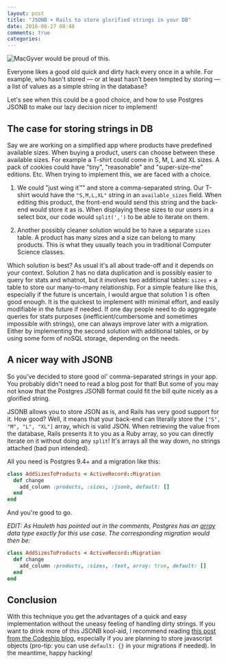```yaml
---
layout: post
title: "JSONB + Rails to store glorified strings in your DB"
date: 2016-06-27 08:48
comments: true
categories: 
---
```


<img class="header" src="https://c2.staticflickr.com/8/7364/27257296733_bc2c0d0de2_m.jpg" title="MacGyver would be proud of this." />

Everyone likes a good old quick and dirty hack every once in a while. For
example, who hasn't stored — or at least hasn't been tempted by storing — a
list of values as a simple string in the database?

Let's see when this could be a good choice, and how to use Postgres JSONB to
make our lazy decision nicer<!--more--> to implement!

## The case for storing strings in DB

Say we are working on a simplified app where products have predefined available
sizes. When buying a product, users can choose between these available sizes.
For example a T-shirt could come in S, M, L and XL sizes. A pack of cookies
could have "tiny", "reasonable" and "super-size-me" editions. Etc. When trying
to implement this, we are faced with a choice.

1. We could "just wing it™" and store a comma-separated string. Our T-shirt
   would have the `"S,M,L,XL"` string in an `available_sizes` field. When
   editing this product, the front-end would send this string and the back-end
   would store it as is. When displaying these sizes to our users in a select
   box, our code would `split(',')` to be able to iterate on them.

2. Another possibly cleaner solution would be to have a separate `sizes` table.
   A product has many sizes and a size can belong to many products. This is
   what they usually teach you in traditional Computer Science classes.

Which solution is best? As usual it's all about trade-off and it depends on
your context. Solution 2 has no data duplication and is possibly easier to
query for stats and whatnot, but it involves two additional tables: `sizes` + a
table to store our many-to-many relationship. For a simple feature like this,
especially if the future is uncertain, I would argue that solution 1 is often
good enough. It is the quickest to implement with minimal effort, and easily
modifiable in the future if needed. If one day people need to do aggregate
queries for stats purposes (inefficient/cumbersome and sometimes impossible
with strings), one can always improve later with a migration. Either by
implementing the second solution with additional tables, or by using some form
of noSQL storage, depending on the needs.

## A nicer way with JSONB

So you've decided to store good ol' comma-separated strings in your app. You
probably didn't need to read a blog post for that! But some of you may not know
that the Postgres JSONB format could fit the bill quite nicely as a glorified
string.

JSONB allows you to store JSON as is, and Rails has very good support for it.
How good? Well, it means that your back-end can literally store the `["S", "M",
"L", "XL"]` array, which is valid JSON. When retrieving the value from the
database, Rails presents it to you as a Ruby array, so you can directly iterate
on it without doing any `split`! It's arrays all the way down, no strings
attached (bad pun intended).

All you need is Postgres 9.4+ and a migration like this:

```ruby
class AddSizesToProducts < ActiveRecord::Migration
  def change
    add_column :products, :sizes, :jsonb, default: []
  end
end
```

And you're good to go.

*EDIT: As Hauleth has pointed out in the comments, Postgres has an <a
href="https://www.postgresql.org/docs/current/static/arrays.html"
target="_blank">array</a> data type exactly for this use case. The
corresponding migration would then be:*

```ruby
class AddSizesToProducts < ActiveRecord::Migration
  def change
    add_column :products, :sizes, :text, array: true, default: []
  end
end
```

## Conclusion

With this technique you get the advantages of a quick and easy implementation
without the uneasy feeling of handling dirty strings. If you want to drink more
of this JSONB kool-aid, I recommend reading
<a href="https://blog.codeship.com/unleash-the-power-of-storing-json-in-postgres"
target="_blank">this post from the Codeship blog</a>,
especially if you are planning to store javascript objects (pro-tip: you can use
`default: {}` in your migrations if needed). In the meantime, happy hacking!
